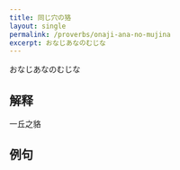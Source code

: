 ```yaml
---
title: 同じ穴の狢
layout: single
permalink: /proverbs/onaji-ana-no-mujina
excerpt: おなじあなのむじな
---
```


おなじあなのむじな

## 解释

一丘之貉

## 例句

